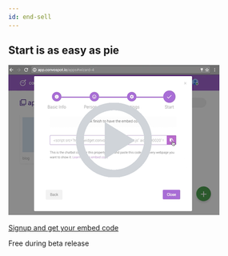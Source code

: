 ```yaml
---
id: end-sell
---
```


## Start is as easy as pie

<a href="https://vimeo.com/180392421" target="_blank"><img src="/user/pages/01.home/_6_generic/video.png"></a>

<a href="http://app.convospot.io/signup" class="button rev">Signup and get your embed code</a>

Free during beta release
